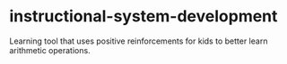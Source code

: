 # instructional-system-development
Learning tool that uses positive reinforcements for kids to better learn arithmetic operations.
